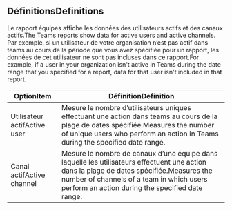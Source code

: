 ## <a name="definitions"></a><span data-ttu-id="67a8e-101">Définitions</span><span class="sxs-lookup"><span data-stu-id="67a8e-101">Definitions</span></span>

<span data-ttu-id="67a8e-102">Le rapport équipes affiche les données des utilisateurs actifs et des canaux actifs.</span><span class="sxs-lookup"><span data-stu-id="67a8e-102">The Teams reports show data for active users and active channels.</span></span> <span data-ttu-id="67a8e-103">Par exemple, si un utilisateur de votre organisation n’est pas actif dans teams au cours de la période que vous avez spécifiée pour un rapport, les données de cet utilisateur ne sont pas incluses dans ce rapport.</span><span class="sxs-lookup"><span data-stu-id="67a8e-103">For example, if a user in your organization isn't active in Teams during the date range that you specified for a report, data for that user isn't included in that report.</span></span>

|<span data-ttu-id="67a8e-104">Option</span><span class="sxs-lookup"><span data-stu-id="67a8e-104">Item</span></span>  |<span data-ttu-id="67a8e-105">Définition</span><span class="sxs-lookup"><span data-stu-id="67a8e-105">Definition</span></span>  |
|---------|---------|
|<span data-ttu-id="67a8e-106">Utilisateur actif</span><span class="sxs-lookup"><span data-stu-id="67a8e-106">Active user</span></span>     |<span data-ttu-id="67a8e-107">Mesure le nombre d’utilisateurs uniques effectuant une action dans teams au cours de la plage de dates spécifiée.</span><span class="sxs-lookup"><span data-stu-id="67a8e-107">Measures the number of unique users who perform an action in Teams during the specified date range.</span></span>    |
|<span data-ttu-id="67a8e-108">Canal actif</span><span class="sxs-lookup"><span data-stu-id="67a8e-108">Active channel</span></span>    |<span data-ttu-id="67a8e-109">Mesure le nombre de canaux d’une équipe dans laquelle les utilisateurs effectuent une action dans la plage de dates spécifiée.</span><span class="sxs-lookup"><span data-stu-id="67a8e-109">Measures the number of channels of a team in which users perform an action during the specified date range.</span></span>           |
